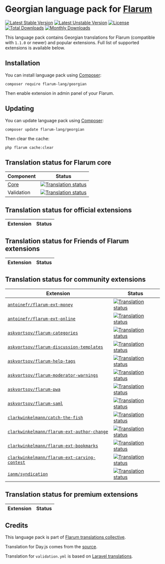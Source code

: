 # Georgian language pack for [Flarum](https://flarum.org/)

[![Latest Stable Version](https://img.shields.io/packagist/v/flarum-lang/georgian?color=success&label=stable)](https://packagist.org/packages/flarum-lang/georgian) 
[![Latest Unstable Version](https://img.shields.io/packagist/v/flarum-lang/georgian?include_prereleases&label=unstable)](https://packagist.org/packages/flarum-lang/georgian) 
[![License](https://img.shields.io/packagist/l/flarum-lang/georgian)](https://packagist.org/packages/flarum-lang/georgian) 
[![Total Downloads](https://img.shields.io/packagist/dt/flarum-lang/georgian)](https://packagist.org/packages/flarum-lang/georgian/stats) 
[![Monthly Downloads](https://img.shields.io/packagist/dm/flarum-lang/georgian)](https://packagist.org/packages/flarum-lang/georgian/stats) 

This language pack contains Georgian translations for Flarum (compatible with `1.1.0` or newer) and popular extensions. Full list of supported extensions is available below.


## Installation

You can install language pack using [Composer](https://getcomposer.org/):

```console
composer require flarum-lang/georgian
```

Then enable extension in admin panel of your Flarum.


## Updating

You can update language pack using [Composer](https://getcomposer.org/):

```console
composer update flarum-lang/georgian
```

Then clear the cache:

```console
php flarum cache:clear
```


## Translation status for Flarum core

| Component | Status |
| --- | --- |
| [Core](https://github.com/flarum/core) | [![Translation status](https://weblate.rob006.net/widgets/flarum/ka/core/svg-badge.svg)](https://weblate.rob006.net/projects/flarum/core/ka/) |
| Validation | [![Translation status](https://weblate.rob006.net/widgets/flarum/ka/validation/svg-badge.svg)](https://weblate.rob006.net/projects/flarum/validation/ka/) |


## Translation status for official extensions

<!-- flarum-extensions-list-start -->

| Extension | Status |
| --- | --- |

<!-- flarum-extensions-list-stop -->


## Translation status for Friends of Flarum extensions

<!-- fof-extensions-list-start -->

| Extension | Status |
| --- | --- |

<!-- fof-extensions-list-stop -->


## Translation status for community extensions

<!-- various-extensions-list-start -->

| Extension | Status |
| --- | --- |
| [`antoinefr/flarum-ext-money`](https://github.com/AntoineFr/flarum-ext-money) | [![Translation status](https://weblate.rob006.net/widgets/flarum/ka/antoinefr-money/svg-badge.svg)](https://weblate.rob006.net/projects/flarum/antoinefr-money/ka/) |
| [`antoinefr/flarum-ext-online`](https://github.com/AntoineFr/flarum-ext-online) | [![Translation status](https://weblate.rob006.net/widgets/flarum/ka/antoinefr-online/svg-badge.svg)](https://weblate.rob006.net/projects/flarum/antoinefr-online/ka/) |
| [`askvortsov/flarum-categories`](https://github.com/askvortsov1/flarum-categories) | [![Translation status](https://weblate.rob006.net/widgets/flarum/ka/askvortsov-categories/svg-badge.svg)](https://weblate.rob006.net/projects/flarum/askvortsov-categories/ka/) |
| [`askvortsov/flarum-discussion-templates`](https://github.com/askvortsov1/flarum-discussion-templates) | [![Translation status](https://weblate.rob006.net/widgets/flarum/ka/askvortsov-discussion-templates/svg-badge.svg)](https://weblate.rob006.net/projects/flarum/askvortsov-discussion-templates/ka/) |
| [`askvortsov/flarum-help-tags`](https://github.com/askvortsov1/flarum-help-tags) | [![Translation status](https://weblate.rob006.net/widgets/flarum/ka/askvortsov-help-tags/svg-badge.svg)](https://weblate.rob006.net/projects/flarum/askvortsov-help-tags/ka/) |
| [`askvortsov/flarum-moderator-warnings`](https://github.com/askvortsov1/flarum-moderator-warnings) | [![Translation status](https://weblate.rob006.net/widgets/flarum/ka/askvortsov-moderator-warnings/svg-badge.svg)](https://weblate.rob006.net/projects/flarum/askvortsov-moderator-warnings/ka/) |
| [`askvortsov/flarum-pwa`](https://github.com/askvortsov1/flarum-pwa) | [![Translation status](https://weblate.rob006.net/widgets/flarum/ka/askvortsov-pwa/svg-badge.svg)](https://weblate.rob006.net/projects/flarum/askvortsov-pwa/ka/) |
| [`askvortsov/flarum-saml`](https://github.com/askvortsov1/flarum-saml) | [![Translation status](https://weblate.rob006.net/widgets/flarum/ka/askvortsov-saml/svg-badge.svg)](https://weblate.rob006.net/projects/flarum/askvortsov-saml/ka/) |
| [`clarkwinkelmann/catch-the-fish`](https://github.com/clarkwinkelmann/catch-the-fish) | [![Translation status](https://weblate.rob006.net/widgets/flarum/ka/clarkwinkelmann-catch-the-fish/svg-badge.svg)](https://weblate.rob006.net/projects/flarum/clarkwinkelmann-catch-the-fish/ka/) |
| [`clarkwinkelmann/flarum-ext-author-change`](https://github.com/clarkwinkelmann/flarum-ext-author-change) | [![Translation status](https://weblate.rob006.net/widgets/flarum/ka/clarkwinkelmann-author-change/svg-badge.svg)](https://weblate.rob006.net/projects/flarum/clarkwinkelmann-author-change/ka/) |
| [`clarkwinkelmann/flarum-ext-bookmarks`](https://github.com/clarkwinkelmann/flarum-ext-bookmarks) | [![Translation status](https://weblate.rob006.net/widgets/flarum/ka/clarkwinkelmann-bookmarks/svg-badge.svg)](https://weblate.rob006.net/projects/flarum/clarkwinkelmann-bookmarks/ka/) |
| [`clarkwinkelmann/flarum-ext-carving-contest`](https://github.com/clarkwinkelmann/flarum-ext-carving-contest) | [![Translation status](https://weblate.rob006.net/widgets/flarum/ka/clarkwinkelmann-carving-contest/svg-badge.svg)](https://weblate.rob006.net/projects/flarum/clarkwinkelmann-carving-contest/ka/) |
| [`ianm/syndication`](https://github.com/imorland/syndication) | [![Translation status](https://weblate.rob006.net/widgets/flarum/ka/ianm-syndication/svg-badge.svg)](https://weblate.rob006.net/projects/flarum/ianm-syndication/ka/) |

<!-- various-extensions-list-stop -->


## Translation status for premium extensions

<!-- premium-extensions-list-start -->

| Extension | Status |
| --- | --- |

<!-- premium-extensions-list-stop -->


## Credits

This language pack is part of [Flarum translations collective](https://github.com/rob006-software/flarum-translations).

Translation for Day.js comes from the [source](https://github.com/iamkun/dayjs/blob/v1.10.4/src/locale/ka.js).

Translation for `validation.yml` is based on [Laravel translations](https://github.com/Laravel-Lang/lang/blob/8.1.3/src/ka/validation.php).
